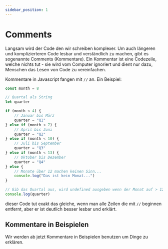 ```yaml
---
sidebar_position: 1
---
```


# Comments

Langsam wird der Code den wir schreiben komplexer. Um auch längeren und komplizierteren Code lesbar und verständlich zu machen, gibt es sogenannte Comments (Kommentare). Ein Kommentar ist eine Codezeile, welche nichts tut - sie wird vom Computer ignoriert und dient nur dazu, Menschen das Lesen von Code zu vereinfachen.

Kommentare in Javascript fangen mit `//` an. Ein Beispiel:

```js
const month = 8

// Quartal als String
let quarter

if (month < 4) {
    // Januar bis März
    quarter = "Q1"
} else if (month < 7) {
    // April bis Juni
    quarter = "Q2"
} else if (month < 10) {
    // Juli bis September
    quarter = "Q3"
} else if (month < 13) {
    // Oktober bis Dezember
    quarter = "Q4"
} else {
    // Monate über 12 machen keinen Sinn...
    console.log("Das ist kein Monat...")
}

// Gib das Quartal aus, wird undefined ausgeben wenn der Monat auf > 12 gesetzt war
console.log(quarter)
```

dieser Code tut exakt das gleiche, wenn man alle Zeilen die mit `//` beginnen entfernt, aber er ist deutlich besser lesbar und erklärt.

## Kommentare in Beispielen

Wir werden ab jetzt Kommentare in Beispielen benutzen um Dinge zu erklären.
